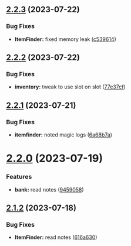 ## [2.2.3](https://github.com/Torwent/SRL-T/compare/v2.2.2...v2.2.3) (2023-07-22)


### Bug Fixes

* **ItemFinder:** fixed memory leak ([c539614](https://github.com/Torwent/SRL-T/commit/c53961466d0e95bc60853fc7ffc60e94eb826799))



## [2.2.2](https://github.com/Torwent/SRL-T/compare/v2.2.1...v2.2.2) (2023-07-22)


### Bug Fixes

* **inventory:** tweak to use slot on slot ([77e37cf](https://github.com/Torwent/SRL-T/commit/77e37cf5222fb7b68a6ccb3771f484e330bbe5ba))



## [2.2.1](https://github.com/Torwent/SRL-T/compare/v2.2.0...v2.2.1) (2023-07-21)


### Bug Fixes

* **itemfinder:** noted magic logs ([6a68b7a](https://github.com/Torwent/SRL-T/commit/6a68b7a81e492f6c6caa29d1a8d187ef786b851e))



# [2.2.0](https://github.com/Torwent/SRL-T/compare/v2.1.2...v2.2.0) (2023-07-19)


### Features

* **bank:** read notes ([9459058](https://github.com/Torwent/SRL-T/commit/9459058ff8fd28a3c61d57a81759656d6a24987b))



## [2.1.2](https://github.com/Torwent/SRL-T/compare/v2.1.1...v2.1.2) (2023-07-18)


### Bug Fixes

* **ItemFinder:** read notes ([616a630](https://github.com/Torwent/SRL-T/commit/616a63009c6301918193de39a8836c0579156c8e))



